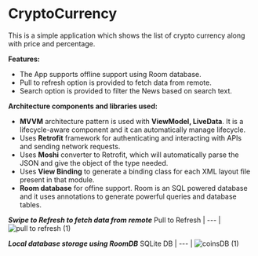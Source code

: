 # CryptoCurrency


This is a simple application which shows the list of crypto currency along with price and percentage. 

**Features:**
* The App supports offline support using Room database. 
* Pull to refresh option is provided to fetch data from remote.
* Search option is provided to filter the News based on search text. 

**Architecture components and libraries used:**
* **MVVM** architecture pattern is used with **ViewModel, LiveData**. It is a lifecycle-aware component and it can automatically manage lifecycle. 
* Uses **Retrofit** framework for authenticating and interacting with APIs and sending network requests.
* Uses **Moshi** converter to Retrofit, which will automatically parse the JSON and give the object of the type needed.
* Uses **View Binding** to generate a binding class for each XML layout file present in that module.
* **Room database** for offine support. Room is an SQL powered database and it uses annotations to generate powerful queries and database tables.



***Swipe to Refresh to fetch data from remote***
Pull to Refresh |
--- |
![pull to refresh (1)](https://user-images.githubusercontent.com/59041442/208338330-3d09b0e8-342b-4999-9bfb-7df769efbb15.jpg)


***Local database storage using RoomDB***
SQLite DB |
--- |
![coinsDB (1)](https://user-images.githubusercontent.com/59041442/208338671-2254c817-e87a-4017-b6c8-ec3a54a570cb.png)

